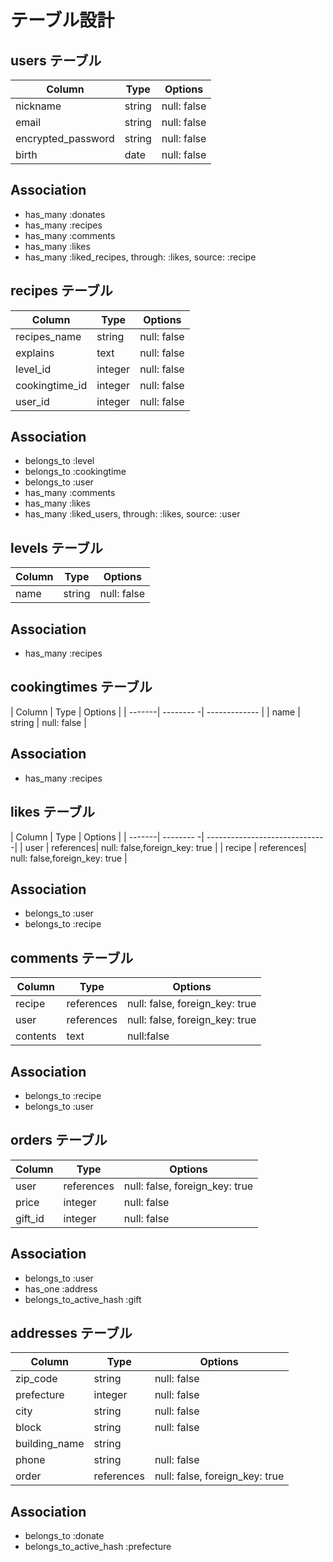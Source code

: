 # テーブル設計

## users テーブル

| Column            | Type   | Options     |
| ----------------- | ------ | ----------- |
| nickname          | string | null: false |
| email             | string | null: false |
| encrypted_password| string | null: false |
| birth             | date   | null: false |

## Association

- has_many :donates
- has_many :recipes
- has_many :comments
- has_many :likes
- has_many :liked_recipes, through: :likes, source: :recipe


## recipes テーブル

| Column               | Type      | Options                         |
| -------------------- | --------- | ------------------------------- |
| recipes_name         | string    | null: false                     |
| explains             | text      | null: false                     |
| level_id             | integer   | null: false                     | 
| cookingtime_id       | integer   | null: false                     |
| user_id              | integer   | null: false                     |

## Association
- belongs_to :level
- belongs_to :cookingtime
- belongs_to :user
- has_many :comments
- has_many :likes
- has_many :liked_users, through: :likes, source: :user


## levels テーブル

| Column  | Type      | Options     |
| --------| --------- | ----------- |
| name    | string    | null: false |

## Association
- has_many :recipes



## cookingtimes テーブル

| Column | Type      | Options       |
| -------| -------- -| ------------- |
| name   | string    | null: false   |

## Association
- has_many :recipes



## likes テーブル

| Column | Type      | Options                       |
| -------| -------- -| ------------------------------|
| user   | references| null: false,foreign_key: true |
| recipe | references| null: false,foreign_key: true |

## Association
- belongs_to :user
- belongs_to :recipe



## comments テーブル

| Column            | Type      | Options                         |
| ----------------- | --------- | ------------------------------- |
| recipe            | references| null: false, foreign_key: true  |
| user              | references| null: false, foreign_key: true  |
| contents          | text      | null:false                      |

## Association
 - belongs_to :recipe
 - belongs_to :user



## orders テーブル

| Column            | Type      | Options                         |
| ----------------- | --------- | ------------------------------- |
| user              | references| null: false, foreign_key: true  |
| price             | integer   | null: false                     |
| gift_id           | integer   | null: false                     |

## Association

- belongs_to :user
- has_one :address
- belongs_to_active_hash :gift


## addresses テーブル

| Column            | Type      | Options                         |
| ----------------- | --------- | ------------------------------- |
| zip_code          | string    | null: false                     |
| prefecture        | integer   | null: false                     |
| city              | string    | null: false                     |
| block             | string    | null: false                     |
| building_name     | string    |                                 |
| phone             | string    | null: false                     |
| order             | references| null: false, foreign_key: true  |

## Association

- belongs_to :donate
- belongs_to_active_hash :prefecture


